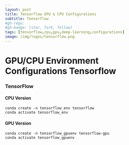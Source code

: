 ```yaml
---
layout: post
title: Tensorflow GPU & CPU Configurations
subtitle: Tensorflow
#gh-repo:
#gh-badge: [star, fork, follow]
tags: [tensorflow,cpu,gpu,deep-learning,configurations]
image: /img/logos/tensorflow.png
---
```

# GPU/CPU Environment Configurations Tensorflow


###	 TensorFlow

#### CPU Version

	conda create -n tensorflow_env tensorflow
	conda activate tensorflow_env

#### GPU Version

	conda create -n tensorflow_gpuenv tensorflow-gpu
	conda activate tensorflow_gpuenv

